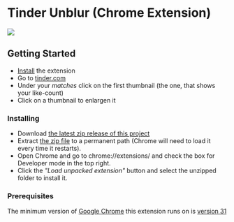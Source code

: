# Tinder Unblur (Chrome Extension)
<img src="https://i.imgur.com/RzmifdZ.png">

## Getting Started
* [Install](#Installing) the extension
* Go to [tinder.com](https://tinder.com/app/)
* Under your *matches* click on the first thumbnail (the one, that shows your like-count)
* Click on a thumbnail to enlargen it

### Installing
* Download [the latest zip release of this project](https://github.com/ylwsnw/tinder-unblur/releases/)
* Extract [the zip file](https://github.com/ylwsnw/tinder-unblur/releases/download/1.0/Tinder_Unblur.zip) to a permanent path (Chrome will need to load it every time it restarts).
* Open Chrome and go to chrome://extensions/ and check the box for Developer mode in the top right.
* Click the *"Load unpacked extension"* button and select the unzipped folder to install it.

### Prerequisites
The minimum version of [Google Chrome](https://www.google.com/chrome/) this extension runs on is [version 31](https://en.wikipedia.org/wiki/Google_Chrome_version_history)
